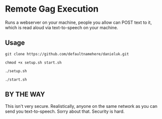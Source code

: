 Remote Gag Execution
==========

Runs a webserver on your machine, people you allow can POST text to it, which is read aloud via text-to-speech on your machine.


Usage
--------
`git clone https://github.com/defaultnamehere/danieluk.git`

`chmod +x setup.sh start.sh`

`./setup.sh`

`./start.sh`


BY THE WAY
-----------
This isn't very secure. Realistically, anyone on the same network as you can send you text-to-speech. Sorry about that. Security is hard.

